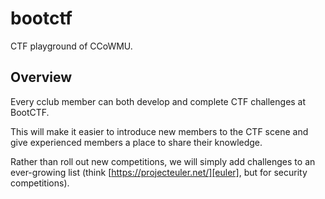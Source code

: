 # bootctf #

CTF playground of CCoWMU.

## Overview ##

Every cclub member can both develop and complete CTF challenges at BootCTF.

This will make it easier to introduce new members to the CTF scene and give
experienced members a place to share their knowledge.

Rather than roll out new competitions, we will simply add challenges to an
ever-growing list (think [https://projecteuler.net/][euler], but for security
competitions).

[euler]: https://projecteuler.net/
